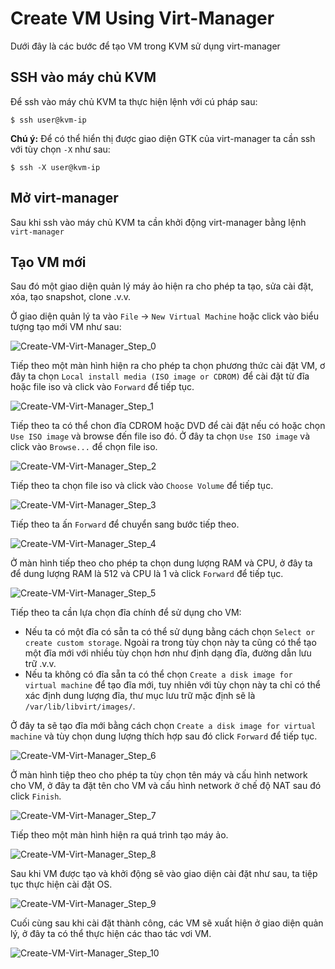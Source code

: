 # Create VM Using Virt-Manager
Dưới đây là các bước để tạo VM trong KVM sử dụng virt-manager



## SSH vào máy chủ KVM
Để ssh vào máy chủ KVM ta thực hiện lệnh với cú pháp sau:

```
$ ssh user@kvm-ip
```



**Chú ý:** Để có thể hiển thị được giao diện GTK của virt-manager ta cần ssh với tùy chọn `-X` như sau:
```
$ ssh -X user@kvm-ip
```



## Mở virt-manager
Sau khi ssh vào máy chủ KVM ta cần khởi động virt-manager bằng lệnh `virt-manager`



## Tạo VM mới
Sau đó một giao diện quản lý máy ảo hiện ra cho phép ta tạo, sửa cài đặt, xóa, tạo snapshot, clone .v.v.

Ở giao diện quản lý ta vào `File` -> `New Virtual Machine` hoặc click vào biểu tượng tạo mới VM như sau:

![Create-VM-Virt-Manager_Step_0](../Images/Create-VM-Using-Virt-Manager_Step-0.png)

Tiếp theo một màn hình hiện ra cho phép ta chọn phương thức cài đặt VM, ơ đây ta chọn `Local install media (ISO image or CDROM)` để cài đặt từ đĩa hoặc file iso và click vào `Forward` để tiếp tục.

![Create-VM-Virt-Manager_Step_1](../Images/Create-VM-Using-Virt-Manager_Step-1.png)

Tiếp theo ta có thể chon đĩa CDROM hoặc DVD để cài đặt nếu có hoặc chọn `Use ISO image` và browse đến file iso đó. Ở đây ta chọn `Use ISO image` và click vào `Browse...` để chọn file iso.

![Create-VM-Virt-Manager_Step_2](../Images/Create-VM-Using-Virt-Manager_Step-2.png)

Tiếp theo ta chọn file iso và click vào `Choose Volume` để tiếp tục.

![Create-VM-Virt-Manager_Step_3](../Images/Create-VM-Using-Virt-Manager_Step-3.png)

Tiếp theo ta ấn `Forward` để chuyển sang bước tiếp theo.

![Create-VM-Virt-Manager_Step_4](../Images/Create-VM-Using-Virt-Manager_Step-4.png)

Ở màn hình tiếp theo cho phép ta chọn dung lượng RAM và CPU, ở đây ta để dung lượng RAM là 512 và CPU là 1 và click `Forward` để tiếp tục.

![Create-VM-Virt-Manager_Step_5](../Images/Create-VM-Using-Virt-Manager_Step-5.png)

Tiếp theo ta cần lựa chọn đĩa chính để sử dụng cho VM:
- Nếu ta có một đĩa có sẵn ta có thể sử dụng bằng cách chọn `Select or create custom storage`. Ngoài ra trong tùy chọn này ta cũng có thể tạo một đĩa mới với nhiều tùy chọn hơn như định dạng đĩa, đường dẫn lưu trữ .v.v.
- Nếu ta không có đĩa sẵn ta có thể chọn `Create a disk image for virtual machine` để tạo đĩa mới, tuy nhiên với tùy chọn này ta chỉ có thể xác định dung lượng đĩa, thư mục lưu trữ mặc định sẽ là `/var/lib/libvirt/images/`.

Ở đây ta sẽ tạo đĩa mới bằng cách chọn `Create a disk image for virtual machine` và tùy chọn dung lượng thích hợp sau đó click `Forward` để tiếp tục.

![Create-VM-Virt-Manager_Step_6](../Images/Create-VM-Using-Virt-Manager_Step-6.png)

Ở màn hình tiệp theo cho phép ta tùy chọn tên máy và cấu hình network cho VM, ở đây ta đặt tên cho VM và cấu hình network ở chế độ NAT sau đó click `Finish`.

![Create-VM-Virt-Manager_Step_7](../Images/Create-VM-Using-Virt-Manager_Step-7.png)

Tiếp theo một màn hình hiện ra quá trình tạo máy ảo.

![Create-VM-Virt-Manager_Step_8](../Images/Create-VM-Using-Virt-Manager_Step-8.png)

Sau khi VM được tạo và khởi động sẽ vào giao diện cài đặt như sau, ta tiệp tục thực hiện cài đặt OS.

![Create-VM-Virt-Manager_Step_9](../Images/Create-VM-Using-Virt-Manager_Step-9.png)

Cuối cùng sau khi cài đặt thành công, các VM sẽ xuất hiện ở giao diện quản lý, ở đây ta có thể thực hiện các thao tác vơi VM.

![Create-VM-Virt-Manager_Step_10](../Images/Create-VM-Using-Virt-Manager_Step-10.png)
